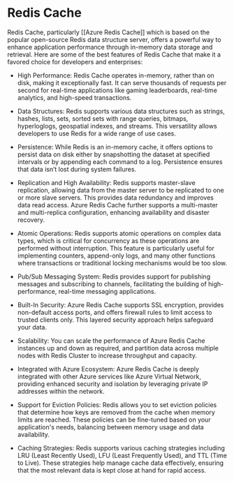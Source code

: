 # Redis Cache

Redis Cache, particularly [[Azure Redis Cache]] which is based on the popular open-source Redis data structure server, offers a powerful way to enhance application performance through in-memory data storage and retrieval. Here are some of the best features of Redis Cache that make it a favored choice for developers and enterprises:​

- High Performance: Redis Cache operates in-memory, rather than on disk, making it exceptionally fast. It can serve thousands of requests per second for real-time applications like gaming leaderboards, real-time analytics, and high-speed transactions.​
    
- Data Structures: Redis supports various data structures such as strings, hashes, lists, sets, sorted sets with range queries, bitmaps, hyperloglogs, geospatial indexes, and streams. This versatility allows developers to use Redis for a wide range of use cases.​
    
- Persistence: While Redis is an in-memory cache, it offers options to persist data on disk either by snapshotting the dataset at specified intervals or by appending each command to a log. Persistence ensures that data isn’t lost during system failures.​
    
- Replication and High Availability: Redis supports master-slave replication, allowing data from the master server to be replicated to one or more slave servers. This provides data redundancy and improves data read access. Azure Redis Cache further supports a multi-master and multi-replica configuration, enhancing availability and disaster recovery.​
    
- Atomic Operations: Redis supports atomic operations on complex data types, which is critical for concurrency as these operations are performed without interruption. This feature is particularly useful for implementing counters, append-only logs, and many other functions where transactions or traditional locking mechanisms would be too slow.​
    
- Pub/Sub Messaging System: Redis provides support for publishing messages and subscribing to channels, facilitating the building of high-performance, real-time messaging applications.​
    
- Built-In Security: Azure Redis Cache supports SSL encryption, provides non-default access ports, and offers firewall rules to limit access to trusted clients only. This layered security approach helps safeguard your data.​
    
- Scalability: You can scale the performance of Azure Redis Cache instances up and down as required, and partition data across multiple nodes with Redis Cluster to increase throughput and capacity.​
    
- Integrated with Azure Ecosystem: Azure Redis Cache is deeply integrated with other Azure services like Azure Virtual Network, providing enhanced security and isolation by leveraging private IP addresses within the network.​
    
- Support for Eviction Policies: Redis allows you to set eviction policies that determine how keys are removed from the cache when memory limits are reached. These policies can be fine-tuned based on your application's needs, balancing between memory usage and data availability.​
    
- Caching Strategies: Redis supports various caching strategies including LRU (Least Recently Used), LFU (Least Frequently Used), and TTL (Time to Live). These strategies help manage cache data effectively, ensuring that the most relevant data is kept close at hand for rapid access.​